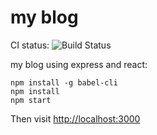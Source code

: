 my blog
=======

CI status: ![Build Status](https://travis-ci.org/zhangqians/zhanqian--blog.png?branch=master)

my blog using express and react:
```
npm install -g babel-cli
npm install
npm start
```

Then visit <http://localhost:3000>




